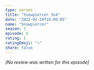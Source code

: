 ```yaml
---
type: series
title: "Snowpiercer 3x4"
date: "2022-02-20T10:00:05"
name: "Snowpiercer"
season: 3
episode: 4
rating: 1
ratingEmoji: "⭐️"
share: false
---
```


_[No review was written for this episode]_
